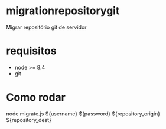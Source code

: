 # migrationrepositorygit
Migrar repositório git de servidor

# requisitos
- node >= 8.4
- git

# Como rodar
node migrate.js ${username} ${password} ${repository_origin} ${repository_dest}
